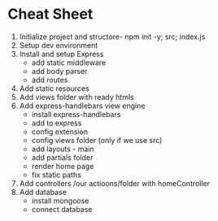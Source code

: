 # Cheat Sheet

1. Initialize project and structore- npm init -y; src; index.js
2. Setup dev environment
3. Install and setup Express
    * add static middleware
    * add body parser
    * add routes
4. Add static resources
5. Add views folder with ready htmls
6. Add express-handlebars view engine
    * install express-handlebars
    * add to express
    * config extension
    * config views folder (only if we use src)
    * add layouts - main
    * add partials folder
    * render home page
    * fix static paths
7. Add controllers /our actioons/folder with homeController
8. Add database
    * install mongoose
    * connect database
